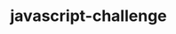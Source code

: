 # javascript-challenge

<!-- COMPLETED LEVEL 1 OF HOMEWORK. IN UFO-LEVEL-1/INSTRUCTIONS/STARTERCODE/STATIC/JS/APP.JS -->